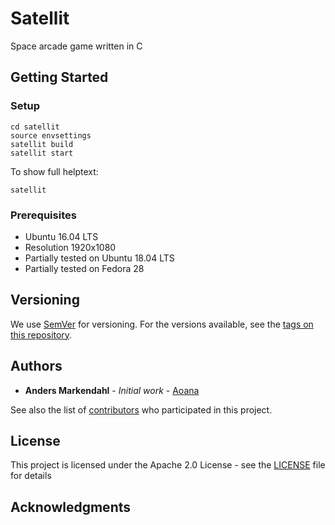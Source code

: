 # Satellit

Space arcade game written in C

## Getting Started

### Setup
```
cd satellit
source envsettings
satellit build
satellit start
```

To show full helptext:
```
satellit
```

### Prerequisites

- Ubuntu 16.04 LTS
- Resolution 1920x1080
- Partially tested on Ubuntu 18.04 LTS
- Partially tested on Fedora 28

## Versioning

We use [SemVer](http://semver.org/) for versioning. For the versions available, see the [tags on this repository](https://github.com/Aoana/satellit/tags).

## Authors

* **Anders Markendahl** - *Initial work* - [Aoana](https://github.com/Aoana)

See also the list of [contributors](https://github.com/Aoana/satellit/contributors) who participated in this project.

## License

This project is licensed under the Apache 2.0 License - see the [LICENSE](LICENSE) file for details

## Acknowledgments

